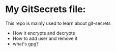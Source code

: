 # My GitSecrets file:

This repo is mainly used to learn about git-secrets
- How it encrypts and decrypts
- How to add user and remove it
- what's gpg?